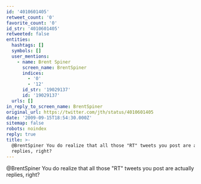 ```yaml
---
id: '4010601405'
retweet_count: '0'
favorite_count: '0'
id_str: '4010601405'
retweeted: false
entities:
  hashtags: []
  symbols: []
  user_mentions:
    - name: Brent Spiner
      screen_name: BrentSpiner
      indices:
        - '0'
        - '12'
      id_str: '19029137'
      id: '19029137'
  urls: []
in_reply_to_screen_name: BrentSpiner
original_url: https://twitter.com/jth/status/4010601405
date: '2009-09-15T18:54:30.000Z'
sitemap: false
robots: noindex
reply: true
title: >-
  @BrentSpiner You do realize that all those "RT" tweets you post are actually
  replies, right?
---
```


@BrentSpiner You do realize that all those "RT" tweets you post are actually replies, right?
